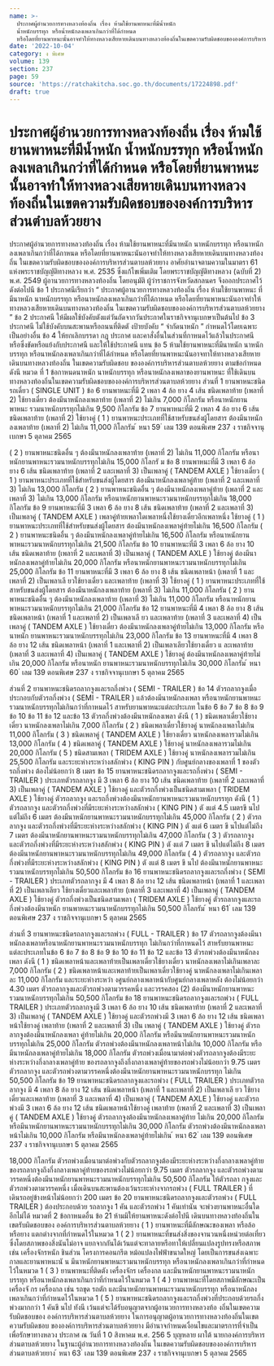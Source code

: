 ```yaml
---
name: >-
  ประกาศผู้อำนวยการทางหลวงท้องถิ่น เรื่อง ห้ามใช้ยานพาหนะที่มีน้ำหนัก
  น้ำหนักบรรทุก หรือน้ำหนักลงเพลาเกินกว่าที่ได้กำหนด
  หรือโดยที่ยานพาหนะนั้นอาจทำให้ทางหลวงเสียหายเดินบนทางหลวงท้องถิ่นในเขตความรับผิดชอบขององค์การบริหารส่วนตำบลห้วยยาง
date: '2022-10-04'
category: ง พิเศษ
volume: 139
section: 237
page: 59
source: 'https://ratchakitcha.soc.go.th/documents/17224898.pdf'
draft: true
---
```


# ประกาศผู้อำนวยการทางหลวงท้องถิ่น เรื่อง ห้ามใช้ยานพาหนะที่มีน้ำหนัก น้ำหนักบรรทุก หรือน้ำหนักลงเพลาเกินกว่าที่ได้กำหนด หรือโดยที่ยานพาหนะนั้นอาจทำให้ทางหลวงเสียหายเดินบนทางหลวงท้องถิ่นในเขตความรับผิดชอบขององค์การบริหารส่วนตำบลห้วยยาง

ประกาศผู้อำนวยการทางหลวงท้องถิ่น เรื่อง ห้ามใช้ยานพาหนะที่มีนาหนัก นาหนักบรรทุก หรือนาหนักลงเพลาเกินกว่าที่ได้กาหนด หรือโดยที่ยานพาหนะนันอาจทำให้ทางหลวงเสียหายเดินบนทางหลวงท้องถิ่น ในเขตความรับผิดชอบขององค์การบริหารส่วนตาบลห้วยยาง อาศัยอำนาจตามความในมาตรา 61 แห่งพระราชบัญญัติทางหลวง พ.ศ. 2535 ซึ่งแก้ไขเพิ่มเติม โดยพระราชบัญญัติทางหลวง (ฉบับที่ 2) พ.ศ. 2549 ผู้อานวยการทางหลวงท้องถิ่น โดยอนุมัติ ผู้ว่าราชการจังหวัดสกลนคร จึงออกประกาศไว้ ดังต่อไปนี ข้อ 1 ประกาศนีเรียกว่า “ ประกาศผู้อานวยการทางหลวงท้องถิ่น เรื่อง ห้ามใช้ยานพาหนะ ที่มีนาหนัก นาหนักบรรทุก หรือนาหนักลงเพลาเกินกว่าที่ได้กาหนด หรือโดยที่ยานพาหนะนันอาจทำให้ ทางหลวงเสียหายเดินบนทางหลวงท้องถิ่น ในเขตความรับผิดชอบขององค์การบริหารส่วนตาบลห้วยยาง ” ข้อ 2 ประกาศนี ให้มีผลใช้บังคับตังแต่วันถัดจากวันประกาศในราชกิจจานุเบกษาเป็นต้นไป ข้อ 3 ประกาศนี ไม่ใช้บังคับบนสะพานหรือถนนที่ติดตั งป้ายบังคับ “ จำกัดนาหนัก ” กำหนดไว้โดยเฉพาะเป็นอย่างอื่น ข้อ 4 ให้ยกเลิกบรรดา กฎ ประกาศ และคาสั่งอื่นในส่วนที่กาหนดไว้แล้วในประกาศนี หรือซึ่งขัดหรือแย้งกับประกาศนี และให้ใช้ประกาศนี แทน ข้อ 5 ห้ามใช้ยานพาหนะที่มีนาหนัก นาหนักบรรทุก หรือนาหนักลงเพลาเกินกว่าที่ได้กำหนด หรือโดยที่ยานพาหนะนันอาจทาให้ทางหลวงเสียหายเดินบนทางหลวงท้องถิ่น ในเขตความรับผิดชอบ ขององค์การบริหารส่วนตาบลห้วยยาง ตามข้อกำหนด ดังนี หมวด ที่ 1 ข้อกาหนดนาหนัก นาหนักบรรทุก หรือนาหนักลงเพลาของยานพาหนะ ที่ใช้เดินบนทางหลวงท้องถิ่นในเขตความรับผิดชอบขององค์การบริหารส่วนตาบลห้วยยาง ส่วนที่ 1 ยานพาหนะชนิดรถเดี่ยว ( SINGLE UNIT ) ข้อ 6 ยานพาหนะที่มี 2 เพลา 4 ล้อ ยาง 4 เส้น ชนิดเพลาท้าย (เพลาที่ 2) ใช้ยางเดี่ยว ต้องมีนาหนักลงเพลาท้าย (เพลาที่ 2) ไม่เกิน 7,000 กิโลกรัม หรือนาหนักยานพาหนะ รวมนาหนักบรรทุกไม่เกิน 9,500 กิโลกรัม ข้อ 7 ยานพาหนะที่มี 2 เพลา 4 ล้อ ยาง 6 เส้น ชนิดเพลาท้าย (เพลาที่ 2) ใช้ยางคู่ ( 1 ) ยานพาหนะประเภทที่ใช้สาหรับขนส่งผู้โดยสาร ต้องมีนาหนักลงเพลาท้าย (เพลาที่ 2) ไม่เกิน 11,000 กิโลกรัม ้ หนา 59 ่ เลม 139 ตอนพิเศษ 237 ง ราชกิจจานุเบกษา 5 ตุลาคม 2565

( 2 ) ยานพาหนะชนิดอื่น ๆ ต้องมีนาหนักลงเพลาท้าย (เพลาที่ 2) ไม่เกิน 11,000 กิโลกรัม หรือนาหนักยานพาหนะรวมนาหนักบรรทุกไม่เกิน 15,000 กิโลกรั ม ข้อ 8 ยานพาหนะที่มี 3 เพลา 6 ล้อ ยาง 6 เส้น ชนิดเพลาท้าย (เพลาที่ 2 และเพลาที่ 3) เป็นเพลาคู่ ( TANDEM AXLE ) ใช้ยางเดี่ยว ( 1 ) ยานพาหนะประเภทที่ใช้สำหรับขนส่งผู้โดยสาร ต้องมีนาหนักลงเพลาคู่ท้าย (เพลาที่ 2 และเพลาที่ 3) ไม่เกิน 13,000 กิโลกรัม ( 2 ) ยานพาหนะชนิดอื่น ๆ ต้องมีนาหนักลงเพลาคู่ท้าย (เพลาที่ 2 และเพลาที่ 3) ไม่เกิน 13,000 กิโลกรัม หรือนาหนักยานพาหนะรวมนาหนักบรรทุกไม่เกิน 18,000 กิโลกรัม ข้อ 9 ยานพาหนะที่มี 3 เพลา 6 ล้อ ยาง 8 เส้น ชนิดเพลาท้าย (เพลาที่ 2 และเพลาที่ 3) เป็นเพลาคู่ ( TANDEM AXLE ) เพลาคู่ท้ายเพลาใดเพลาหนึ่งใช้ยางเดี่ยวอีกเพลาหนึ่ง ใช้ยางคู่ ( 1 ) ยานพาหนะประเภทที่ใช้สำหรับขนส่งผู้โดยสาร ต้องมีนาหนักลงเพลาคู่ท้ายไม่เกิน 16,500 กิโลกรัม ( 2 ) ยานพาหนะชนิดอื่น ๆ ต้องมีนาหนักลงเพลาคู่ท้ายไม่เกิน 16,500 กิโลกรัม หรือนาหนักยานพาหนะรวมนาหนักบรรทุกไม่เกิน 21,500 กิโลกรัม ข้อ 10 ยานพาหนะที่มี 3 เพลา 6 ล้อ ยาง 10 เส้น ชนิดเพลาท้าย (เพลาที่ 2 และเพลาที่ 3) เป็นเพลาคู่ ( TANDEM AXLE ) ใช้ยางคู่ ต้องมีนาหนักลงเพลาคู่ท้ายไม่เกิน 20,000 กิโลกรัม หรือนาหนักยานพาหนะรวมนาหนักบรรทุกไม่เกิน 25,000 กิโลกรัม ข้อ 11 ยานพาหนะที่มี 3 เพลา 6 ล้อ ยาง 8 เส้น ชนิดเพลาหน้า (เพลาที่ 1 และเพลาที่ 2) เป็นเพลาเลี ยวใช้ยางเดี่ยว และเพลาท้าย (เพลาที่ 3) ใช้ยางคู่ ( 1 ) ยานพาหนะประเภทที่ใช้สาหรับขนส่งผู้โดยสาร ต้องมีนาหนักลงเพลาท้าย (เพลาที่ 3) ไม่เกิน 11,000 กิโลกรัม ( 2 ) ยานพาหนะชนิดอื่น ๆ ต้องมีนาหนักลงเพลาท้าย (เพลาที่ 3) ไม่เกิน 11,000 กิโลกรัม หรือนาหนักยานพาหนะรวมนาหนักบรรทุกไม่เกิน 21,000 กิโลกรัม ข้อ 12 ยานพาหนะที่มี 4 เพลา 8 ล้อ ยาง 8 เส้น ชนิดเพลาหน้า (เพลาที่ 1 และเพลาที่ 2) เป็นเพลาเลี ยว และเพลาท้าย (เพลาที่ 3 และเพลาที่ 4) เป็นเพลาคู่ ( TANDEM AXLE ) ใช้ยางเดี่ยว ต้องมีนาหนักลงเพลาคู่ท้ายไม่เกิน 13,000 กิโลกรัม หรือนาหนัก ยานพาหนะรวมนาหนักบรรทุกไม่เกิน 23,000 กิโลกรัม ข้อ 13 ยานพาหนะที่มี 4 เพลา 8 ล้อ ยาง 12 เส้น ชนิดเพลาหน้า (เพลาที่ 1 และเพลาที่ 2) เป็นเพลาเลียวใช้ยางเดี่ยว แ ละเพลาท้าย (เพลาที่ 3 และเพลาที่ 4) เป็นเพลาคู่ ( TANDEM AXLE ) ใช้ยางคู่ ต้องมีนาหนักลงเพลาคู่ท้ายไม่เกิน 20,000 กิโลกรัม หรือนาหนัก ยานพาหนะรวมนาหนักบรรทุกไม่เกิน 30,000 กิโลกรัม ้ หนา 60 ่ เลม 139 ตอนพิเศษ 237 ง ราชกิจจานุเบกษา 5 ตุลาคม 2565

ส่วนที่ 2 ยานพาหนะชนิดรถลากจูงและรถกึ่งพ่วง ( SEMI - TRAILER ) ข้อ 14 ตัวรถลากจูงเมื่อประกอบกับตัวรถกึ่งพ่วง ( SEMI - TRAILER ) แล้วต้องมีนาหนักลงเพลา หรือนาหนักยานพาหนะรวมนาหนักบรรทุกไม่เกินกว่าที่กาหนดไว้ สาหรับยานพาหนะแต่ละประเภท ในข้อ 6 ข้อ 7 ข้อ 8 ข้อ 9 ข้อ 10 ข้อ 11 ข้อ 12 และข้อ 13 ตัวรถกึ่งพ่วงต้องมีนาหนักลงเพลา ดังนี ( 1 ) ชนิดเพลาเดี่ยวใช้ยางเดี่ยว นาหนักลงเพลาไม่เกิน 7,000 กิโลกรัม ( 2 ) ชนิดเพลาเดี่ยวใช้ยางคู่ นาหนักลงเพลาไม่เกิน 11,000 กิโลกรัม ( 3 ) ชนิดเพลาคู่ ( TANDEM AXLE ) ใช้ยางเดี่ยว นาหนักลงเพลารวมไม่เกิน 13,000 กิโลกรัม ( 4 ) ชนิดเพลาคู่ ( TANDEM AXLE ) ใช้ยางคู่ นาหนักลงเพลารวมไม่เกิน 20,000 กิโลกรัม ( 5 ) ชนิดสามเพลา ( TRIDEM AXLE ) ใช้ยางคู่ นาหนักลงเพลารวมไม่เกิน 25,500 กิโลกรัม และระยะห่างระหว่างสลักพ่วง ( KING PIN ) กับศูนย์กลางของเพลาที่ 1 ของตัวรถกึ่งพ่วง ต้องไม่น้อยกว่า 8 เมตร ข้อ 15 ยานพาหนะชนิดรถลากจูงและรถกึ่งพ่วง ( SEMI - TRAILER ) ประเภทตัวรถลากจูง มี 3 เพลา 6 ล้อ ยาง 10 เส้น ชนิดเพลาท้าย (เพลาที่ 2 และเพลาที่ 3) เป็นเพลาคู่ ( TANDEM AXLE ) ใช้ยางคู่ และตัวรถกึ่งพ่วงเป็นชนิดสามเพลา ( TRIDEM AXLE ) ใช้ยางคู่ ตัวรถลากจูง และรถกึ่งพ่วงต้องมีนาหนักยานพาหนะรวมนาหนักบรรทุก ดังนี ( 1 ) ตัวรถลากจูง และตัวรถกึ่งพ่วงที่มีระยะห่างระหว่างสลักพ่วง ( KING PIN ) ตั งแต่ 4.5 เมตรขึ นไปแต่ไม่ถึง 6 เมตร ต้องมีนาหนักยานพาหนะรวมนาหนักบรรทุกไม่เกิน 45,000 กิโลกรัม ( 2 ) ตัวรถลากจูง และตัวรถกึ่งพ่วงที่มีระยะห่างระหว่างสลักพ่วง ( KING PIN ) ตั งแต่ 6 เมตร ขึ นไปแต่ไม่ถึง 7 เมตร ต้องมีนาหนักยานพาหนะรวมนาหนักบรรทุกไม่เกิน 47,000 กิโลกรัม ( 3 ) ตัวรถลากจูง และตัวรถกึ่งพ่วงที่มีระยะห่างระหว่างสลักพ่วง ( KING PIN ) ตั งแต่ 7 เมตร ขึ นไปแต่ไม่ถึง 8 เมตร ต้องมีนาหนักยานพาหนะรวมนาหนักบรรทุกไม่เกิน 49,000 กิโลกรัม ( 4 ) ตัวรถลากจูง และตัวรถกึ่งพ่วงที่มีระยะห่างระหว่างสลักพ่วง ( KING PIN ) ตั งแต่ 8 เมตร ขึ นไป ต้องมีนาหนักยานพาหนะรวมนาหนักบรรทุกไม่เกิน 50,500 กิโลกรัม ข้อ 16 ยานพาหนะชนิดรถลากจูงและรถกึ่งพ่วง ( SEMI - TRAILER ) ประเภทตัวรถลากจูง มี 4 เพลา 8 ล้อ ยาง 12 เส้น ชนิดเพลาหน้า (เพลาที่ 1 และเพลาที่ 2) เป็นเพลาเลียว ใช้ยางเดี่ยวและเพลาท้าย (เพลาที่ 3 และเพลาที่ 4) เป็นเพลาคู่ ( TANDEM AXLE ) ใช้ยางคู่ ตัวรถกึ่งพ่วงเป็นชนิดสามเพลา ( TRIDEM AXLE ) ใช้ยางคู่ ตัวรถลากจูงและรถกึ่งพ่วงต้องมีนาหนัก ยานพาหนะรวมนาหนักบรรทุกไม่เกิน 50,500 กิโลกรัม ้ หนา 61 ่ เลม 139 ตอนพิเศษ 237 ง ราชกิจจานุเบกษา 5 ตุลาคม 2565

ส่วนที่ 3 ยานพาหนะชนิดรถลากจูงและรถพ่วง ( FULL - TRAILER ) ข้อ 17 ตัวรถลากจูงต้องมีนาหนักลงเพลาหรือนาหนักยานพาหนะรวมนาหนักบรรทุก ไม่เกินกว่าที่กาหนดไว้ สาหรับยานพาหนะแต่ละประเภทในข้อ 6 ข้อ 7 ข้อ 8 ข้อ 9 ข้อ 10 ข้อ 11 ข้อ 12 และข้อ 13 ตัวรถพ่วงต้องมีนาหนักลงเพลา ดังนี ( 1 ) ชนิดเพลาหน้าและเพลาท้ายเป็นเพลาเดี่ยวใช้ยางเดี่ยว นาหนักลงเพลาไม่เกินเพลาละ 7,000 กิโลกรัม ( 2 ) ชนิดเพลาหน้าและเพลาท้ายเป็นเพลาเดี่ยวใช้ยางคู่ นาหนักลงเพลาไม่เกินเพลาละ 11,000 กิโลกรัม และระยะห่างระหว่า งศูนย์กลางเพลาหน้ากับศูนย์กลางเพลาหลัง ต้องไม่น้อยกว่า 4.30 เมตร ตัวรถลากจูงและตัวรถพ่วงตามวรรคหนึ่ง และวรรคสอง (2) ต้องมีนาหนักยานพาหนะ รวมนาหนักบรรทุกไม่เกิน 50,500 กิโลกรัม ข้อ 18 ยานพาหนะชนิดรถลากจูงและรถพ่วง ( FULL TRAILER ) ประเภทตัวรถลากจูงมี 3 เพลา 6 ล้อ ยาง 10 เส้น ชนิดเพลาท้าย (เพลาที่ 2 และเพลาที่ 3) เป็นเพลาคู่ ( TANDEM AXLE ) ใช้ยางคู่ และตัวรถพ่วงมี 3 เพลา 6 ล้อ ยาง 12 เส้น ชนิดเพลาหน้าใช้ยางคู่ เพลาท้าย (เพลาที่ 2 และเพลาที่ 3) เป็น เพลาคู่ ( TANDEM AXLE ) ใช้ยางคู่ ตัวรถลากจูงต้องมีนาหนักลงเพลา คู่ท้ายไม่เกิน 20,000 กิโลกรัม หรือมีนาหนักยานพาหนะรวมนาหนักบรรทุกไม่เกิน 25,000 กิโลกรัม ตัวรถพ่วงต้องมีนาหนักลงเพลาหน้าไม่เกิน 10,000 กิโลกรัม หรือมีนาหนักลงเพลาคู่ท้ายไม่เกิน 18,000 กิโลกรัม ตัวรถพ่วงเมื่อนามาต่อพ่วงตัวรถลากจูงต้องมีระยะห่างระหว่างกึ่งกลางเพลาคู่ท้าย ของรถลากจูงถึงกึ่งกลางเพลาคู่ท้ายของรถพ่วงไม่น้อยกว่า 9.75 เมตร ตัวรถลากจูง และตัวรถพ่วงตามวรรคหนึ่งต้องมีนาหนักยานพาหนะรวมนาหนักบรรทุก ไม่เกิน 50,500 กิโลกรัม ข้อ 19 ยานพาหนะชนิดรถลากจูงและรถพ่วง ( FULL TRAILER ) ประเภทตัวรถลากจูง มี 4 เพลา 8 ล้อ ยาง 12 เส้น ชนิดเพลาหน้า (เพลาที่ 1 และเพลาที่ 2) เป็นเพลาเลี ยว ใช้ยางเดี่ยวและเพลาท้าย (เพลาที่ 3 และเพลาที่ 4) เป็นเพลาคู่ ( TANDEM AXLE ) ใช้ยางคู่ และตัวรถพ่วงมี 3 เพลา 6 ล้อ ยาง 12 เส้น ชนิดเพลาหน้าใช้ยางคู่ เพลาท้าย (เพลาที่ 2 และเพลาที่ 3) เป็นเพลาคู่ ( TANDEM AXLE ) ใช้ยางคู่ ตัวรถลากจูงต้องมีนาหนักลงเพลาคู่ท้าย ไม่เกิน 20,000 กิโลกรัม หรือมีนาหนักยานพาหนะรวมนาหนักบรรทุกไม่เกิน 30,000 กิโลกรัม ตัวรถพ่วงต้องมีนาหนักลงเพลาหน้าไม่เกิน 10,000 กิโลกรัม หรือมีนาหนักลงเพลาคู่ท้ายไม่เกิน ้ หนา 62 ่ เลม 139 ตอนพิเศษ 237 ง ราชกิจจานุเบกษา 5 ตุลาคม 2565

18,000 กิโลกรัม ตัวรถพ่วงเมื่อนามาต่อพ่วงกับตัวรถลากจูงต้องมีระยะห่างระหว่างกึ่งกลางเพลาคู่ท้าย ของรถลากจูงถึงกึ่งกลางเพลาคู่ท้ายของรถพ่วงไม่น้อยกว่า 9.75 เมตร ตัวรถลากจูง และตัวรถพ่วงตามวรรคหนึ่งต้องมีนาหนักยานพาหนะรวมนาหนักบรรทุกไม่เกิน 50,500 กิโลกรัม ให้ตัวรถลา กจูงและตัวรถพ่วงตามวรรคหนึ่ง เมื่อเดินบนสะพานต้องเว้นระยะห่างจากรถพ่วง ( FULL TRAILER ) ที่เดินรถอยู่ข้างหน้าไม่น้อยกว่า 200 เมตร ข้อ 20 ยานพาหนะชนิดรถลากจูงและตัวรถพ่วง ( FULL TRAILER ) ต้องประกอบด้วย รถลากจูง 1 คัน และตัวรถพ่วง 1 คันเท่านัน จะพ่วงยานพาหนะอื่นใดอีกไม่ได้ หมวดที่ 2 ข้อกาหนดอื่น ข้อ 21 ห้ามมิให้ยานพาหนะดังต่อไปนี เดินบนทางหลวงท้องถิ่นในเขตรับผิดชอบของ องค์การบริหารส่วนตาบลห้วยยาง ( 1 ) ยานพาหนะที่มีลักษณะของเพลา หรือล้อ หรือยาง แตกต่างจากที่กำหนดไว้ในหมวด 1 ( 2 ) ยานพาหนะที่ขนส่งสิ่งของจานวนหนึ่งหน่วยต่อเที่ยว ซึ่งโดยสภาพของสิ่งนันไม่อาจ แยกจากกันได้เว้นแต่จะทาลายหรือทาให้เปลี่ยนแปลงรูปทรงหรือสภาพ เช่น เครื่องจักรหนัก ชินส่วน โครงการคอนกรีต หม้อแปลงไฟฟ้าขนาดใหญ่ โดยเป็นการขนส่งเฉพาะกาลและยานพาหนะนั น มีนาหนักยานพาหนะรวมนาหนักบรรทุก หรือนาหนักลงเพลาเกินกว่าที่กำหนดไว้ในหมวด 1 ( 3 ) ยานพาหนะที่ติดตัง เครื่องจักร เครื่องกล และมีนาหนักยานพาหนะรวมนาหนักบรรทุก หรือนาหนักลงเพลาเกินกว่าที่กำหนดไว้ในหมวด 1 ( 4 ) ยานพาหนะที่โดยสภาพมีลักษณะเป็นเครื่องจั กร เครื่องกล เช่น รถขุด รถตัก และมีนาหนักยานพาหนะรวมนาหนักบรรทุก หรือนาหนักลงเพลาเกินกว่าที่กำหนดไว้ในหมวด 1 ( 5 ) ยานพาหนะชนิดรถลากจูงและรถกึ่งพ่วงที่ประกอบด้วยรถกึ่งพ่วงมากกว่า 1 คันขึ นไป ทังนี เว้นแต่จะได้รับอนุญาตจากผู้อานวยการทางหลวงท้อ งถิ่นในเขตความรับผิดชอบของ องค์การบริหารส่วนตาบลห้วยยาง ในการอนุญาตผู้อานวยการทางหลวงท้องถิ่นในเขตความรับผิดชอบ ขององค์การบริหารส่วนตาบลห้วยยาง มีอำนาจกำหนดเงื่อนไขและมาตรการที่จำเป็นเพื่อรักษาทางหลวง ประกาศ ณ วันที่ 1 0 สิงหาคม พ.ศ. 256 5 บุญหลาย ผาใต้ นายกองค์การบริหารส่วนตาบลห้วยยาง ในฐานะผู้อำนวยการทางหลวงท้องถิ่น ในเขตความรับผิดชอบขององค์การบริหารส่วนตาบลห้วยยาง ้ หนา 63 ่ เลม 139 ตอนพิเศษ 237 ง ราชกิจจานุเบกษา 5 ตุลาคม 2565
